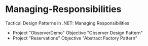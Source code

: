 # Managing-Responsibilities
Tactical Design Patterns in .NET: Managing Responsibilities

- Project "ObserverDemo" Objective "Observer Design Pattern"
- Project "Reservations" Objective "Abstract Factory Pattern"
